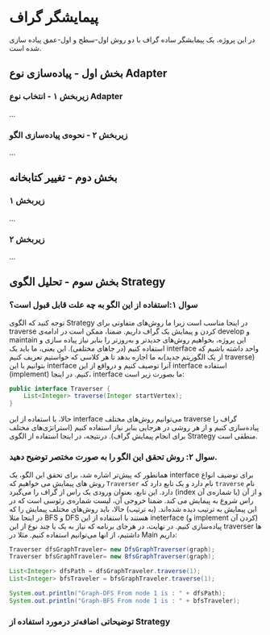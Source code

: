 # پیمایشگر گراف
در این پروژه، یک پیمایشگر ساده گراف با دو روش اول-سطح و اول-عمق پیاده سازی شده است.

## بخش اول - پیاده‌سازی نوع Adapter

### زیربخش ۱ - انتخاب نوع Adapter
...

### زیربخش ۲ - نحوه‌ی پیاده‌سازی الگو
...

## بخش دوم - تغییر کتابخانه

### زیربخش ۱
...

### زیربخش ۲
...

## بخش سوم - تحلیل الگوی Strategy

### سوال ۱:‌استفاده از این الگو به چه علت قابل قبول است؟
توجه کنید که الگوی Strategy در اینجا مناسب است زیرا ما روش‌های متفاوتی برای traverse کردن و پیمایش یک گراف داریم. ضمنا، ممکن است در ادامه‌ی develop و maintain این پروژه، بخواهیم روش‌های جدیدتر و به‌روزتر را بنابر نیاز پیاده سازی و استفاده کنیم (در جاهای مختلفی). این یعنی، ما باید یک interface واحد داشته باشیم که به ما اجازه بدهد تا هر کلاسی که خواستیم تعریف کنیم‌(از یک الگوریتم جدید traverse) بتوانیم با این interface آنرا توصیف کنیم و درواقع از این interface استفاده (implement) کنیم. در اینجا، interface ما بصورت زیر است:

```java
public interface Traverser {
    List<Integer> traverse(Integer startVertex);
}
```

حالا، با استفاده از این interface می‌توانیم روش‌های مختلف traverse گراف را پیاده‌سازی کنیم و از هر روشی در هرجایی بنابر نیاز استفاده کنیم (استراتژی‌های مختلف برای انجام پیمایش گراف). درنتیجه، در اینجا استفاده از الگوی Strategy منطقی است.

### سوال ۲: روش تحقق این الگو را به صورت مختصر توضیح دهید.
همانطور که پیش‌تر اشاره شد، برای تحقق این الگو، یک interface برای توضیف انواع روش های پیمایش می خواهیم که `Traverser` نام دارد و یک تابع دارد که `traverse` نام دارد. این تابع، بعنوان ورودی یک راس از گراف را می‌گیرد (index یا شماره‌ی آن) و از آن راس شروع به پیمایش می کند. ضمنا خروجی آن، لیست شماره‌ی رئوسی است که در این پیمایش به ترتیب دیده شده‌اند. (به ترتیب) حالا، باید روش‌های مختلف پیمایش را که در اینجا مثلا BFS و DFS هستند با استفاده از این ineterface (و implement کردن آن) پیاده‌سازی کنیم. در نهایت، در هرجای برنامه که نیاز به یک یا چند نوع از این traverser ها داشتیم، از انها می‌توانیم استفاده کنیم. مثلا در Main داریم:

```java
Traverser dfsGraphTraveler= new DfsGraphTraverser(graph);
Traverser bfsGraphTraveler= new BfsGraphTraverser(graph);

List<Integer> dfsPath = dfsGraphTraveler.traverse(1);
List<Integer> bfsTraveler = bfsGraphTraveler.traverse(1);

System.out.println("Graph-DFS From node 1 is : " + dfsPath);
System.out.println("Graph-BFS From node 1 is : " + bfsTraveler);
```

### توضیحاتی اضافه‌تر درمورد استفاده از Strategy